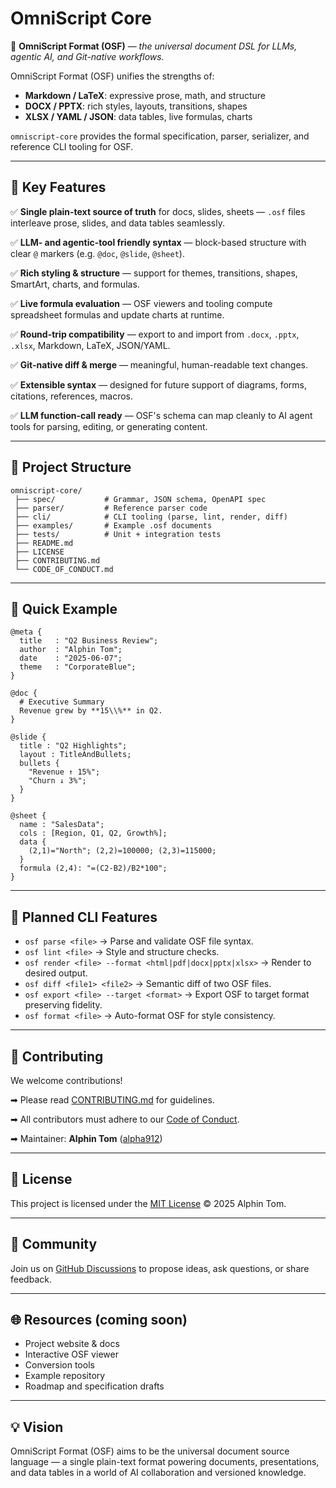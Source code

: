 # OmniScript Core

🚀 **OmniScript Format (OSF)** — *the universal document DSL for LLMs, agentic AI, and Git-native workflows.*

OmniScript Format (OSF) unifies the strengths of:

* **Markdown / LaTeX**: expressive prose, math, and structure
* **DOCX / PPTX**: rich styles, layouts, transitions, shapes
* **XLSX / YAML / JSON**: data tables, live formulas, charts

`omniscript-core` provides the formal specification, parser, serializer, and reference CLI tooling for OSF.

---

## 🌟 Key Features

✅ **Single plain-text source of truth** for docs, slides, sheets — `.osf` files interleave prose, slides, and data tables seamlessly.

✅ **LLM- and agentic-tool friendly syntax** — block-based structure with clear `@` markers (e.g. `@doc`, `@slide`, `@sheet`).

✅ **Rich styling & structure** — support for themes, transitions, shapes, SmartArt, charts, and formulas.

✅ **Live formula evaluation** — OSF viewers and tooling compute spreadsheet formulas and update charts at runtime.

✅ **Round-trip compatibility** — export to and import from `.docx`, `.pptx`, `.xlsx`, Markdown, LaTeX, JSON/YAML.

✅ **Git-native diff & merge** — meaningful, human-readable text changes.

✅ **Extensible syntax** — designed for future support of diagrams, forms, citations, references, macros.

✅ **LLM function-call ready** — OSF's schema can map cleanly to AI agent tools for parsing, editing, or generating content.

---

## 📂 Project Structure

```
omniscript-core/
 ├── spec/           # Grammar, JSON schema, OpenAPI spec
 ├── parser/         # Reference parser code
 ├── cli/            # CLI tooling (parse, lint, render, diff)
 ├── examples/       # Example .osf documents
 ├── tests/          # Unit + integration tests
 ├── README.md
 ├── LICENSE
 ├── CONTRIBUTING.md
 └── CODE_OF_CONDUCT.md
```

---

## 🚀 Quick Example

```osf
@meta {
  title   : "Q2 Business Review";
  author  : "Alphin Tom";
  date    : "2025-06-07";
  theme   : "CorporateBlue";
}

@doc {
  # Executive Summary
  Revenue grew by **15\\%** in Q2.
}

@slide {
  title : "Q2 Highlights";
  layout : TitleAndBullets;
  bullets {
    "Revenue ↑ 15%";
    "Churn ↓ 3%";
  }
}

@sheet {
  name : "SalesData";
  cols : [Region, Q1, Q2, Growth%];
  data {
    (2,1)="North"; (2,2)=100000; (2,3)=115000;
  }
  formula (2,4): "=(C2-B2)/B2*100";
}
```

---

## 🚀 Planned CLI Features

* `osf parse <file>` → Parse and validate OSF file syntax.
* `osf lint <file>` → Style and structure checks.
* `osf render <file> --format <html|pdf|docx|pptx|xlsx>` → Render to desired output.
* `osf diff <file1> <file2>` → Semantic diff of two OSF files.
* `osf export <file> --target <format>` → Export OSF to target format preserving fidelity.
* `osf format <file>` → Auto-format OSF for style consistency.

---

## 🤝 Contributing

We welcome contributions!

➡ Please read [CONTRIBUTING.md](CONTRIBUTING.md) for guidelines.

➡ All contributors must adhere to our [Code of Conduct](CODE_OF_CONDUCT.md).

➡ Maintainer: **Alphin Tom** ([alpha912](https://github.com/alpha912))

---

## 📄 License

This project is licensed under the [MIT License](LICENSE) © 2025 Alphin Tom.

---

## 💬 Community

Join us on [GitHub Discussions](https://github.com/OmniScriptOSF/omniscript-core/discussions) to propose ideas, ask questions, or share feedback.

---

## 🌐 Resources (coming soon)

* Project website & docs
* Interactive OSF viewer
* Conversion tools
* Example repository
* Roadmap and specification drafts

---

## 💡 Vision

OmniScript Format (OSF) aims to be the universal document source language — a single plain-text format powering documents, presentations, and data tables in a world of AI collaboration and versioned knowledge.
